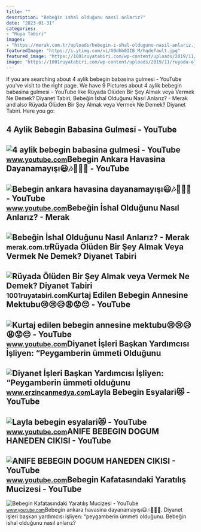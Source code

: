 ```yaml
---
title: ""
description: "Bebeğin i̇shal olduğunu nasıl anlarız?"
date: "2023-01-31"
categories:
- "Ruya Tabiri"
images:
- "https://merak.com.tr/uploads/bebegin-i-shal-oldugunu-nasil-anlariz.jpg"
featuredImage: "https://i.ytimg.com/vi/G9dhb0IIB_M/hqdefault.jpg"
featured_image: "https://1001ruyatabiri.com/wp-content/uploads/2019/11/ruyada-olu-gormek-ruyada-olum-gormek-oldugunu-gormek-olunun-dirilmesi-olmus-birini-gormek-oldugunu-gormek-annenin-babanin-cocugunun.jpg"
image: "https://1001ruyatabiri.com/wp-content/uploads/2019/11/ruyada-olu-gormek-ruyada-olum-gormek-oldugunu-gormek-olunun-dirilmesi-olmus-birini-gormek-oldugunu-gormek-annenin-babanin-cocugunun.jpg"
---
```


If you are searching about 4 aylik bebegin babasina gulmesi - YouTube you've visit to the right page. We have 9 Pictures about 4 aylik bebegin babasina gulmesi - YouTube like Rüyada Ölüden Bir Şey Almak veya Vermek Ne Demek? Diyanet Tabiri, Bebeğin İshal Olduğunu Nasıl Anlarız? - Merak and also Rüyada Ölüden Bir Şey Almak veya Vermek Ne Demek? Diyanet Tabiri. Here you go:

4 Aylik Bebegin Babasina Gulmesi - YouTube
------------------------------------------

 ![4 aylik bebegin babasina gulmesi - YouTube](https://i.ytimg.com/vi/BIy3uWjxCto/maxresdefault.jpg?sqp=-oaymwEmCIAKENAF8quKqQMa8AEB-AGUA4AC0AWKAgwIABABGGUgXShVMA8=&rs=AOn4CLCSaH1z6vrSh-g13OhC1JVSSicyJQ) <small>www.youtube.com</small>Bebegin Ankara Havasina Dayanamayışı😃🎶🎵🎤💖 - YouTube
---------------------------------------------------

 ![Bebegin ankara havasina dayanamayışı😃🎶🎵🎤💖 - YouTube](https://i.ytimg.com/vi/Wwr9XsVn7Z0/maxres2.jpg?sqp=-oaymwEoCIAKENAF8quKqQMcGADwAQH4Ad4EgAK4CIoCDAgAEAEYZSBZKE4wDw==&rs=AOn4CLD0ErM_Kimn8n-g6lyddERLd1jFbA) <small>www.youtube.com</small>Bebeğin İshal Olduğunu Nasıl Anlarız? - Merak
---------------------------------------------

 ![Bebeğin İshal Olduğunu Nasıl Anlarız? - Merak](https://merak.com.tr/uploads/bebegin-i-shal-oldugunu-nasil-anlariz.jpg) <small>merak.com.tr</small>Rüyada Ölüden Bir Şey Almak Veya Vermek Ne Demek? Diyanet Tabiri
----------------------------------------------------------------

 ![Rüyada Ölüden Bir Şey Almak veya Vermek Ne Demek? Diyanet Tabiri](https://1001ruyatabiri.com/wp-content/uploads/2019/11/ruyada-olu-gormek-ruyada-olum-gormek-oldugunu-gormek-olunun-dirilmesi-olmus-birini-gormek-oldugunu-gormek-annenin-babanin-cocugunun.jpg) <small>1001ruyatabiri.com</small>Kurtaj Edilen Bebegin Annesine Mektubu😢😢😥😩😟😔 - YouTube
------------------------------------------------------

 ![Kurtaj edilen bebegin annesine mektubu😢😢😥😩😟😔 - YouTube](https://i.ytimg.com/vi/g5RwvpPI_FE/hqdefault.jpg?sqp=-oaymwEmCOADEOgC8quKqQMa8AEB-AHMAYAC6AKKAgwIABABGH8gEygaMA8=&rs=AOn4CLB4Yot4QVysH1XtY2StxsvZNKZQNg) <small>www.youtube.com</small>Diyanet İşleri Başkan Yardımcısı İşliyen: “Peygamberin ümmeti Olduğunu
----------------------------------------------------------------------

 ![Diyanet İşleri Başkan Yardımcısı İşliyen: “Peygamberin ümmeti olduğunu](https://www.erzincanmedya.com/images/haberler/2021/10/diyanet_isleri_baskan_yardimcisi_isliyen_peygamberin_ummeti_oldugunu_soyleyip_de_esine_siddet_uygulayan_bir_adam_hangi_vefadan_bahsediyor.jpg) <small>www.erzincanmedya.com</small>Layla Bebegin Esyalari😻 - YouTube
---------------------------------

 ![Layla bebegin esyalari😻 - YouTube](https://i.ytimg.com/vi/Ci7sJ7pqvqQ/maxresdefault.jpg?sqp=-oaymwEmCIAKENAF8quKqQMa8AEB-AHIAYAC6AKKAgwIABABGHIgPyhDMA8=&rs=AOn4CLDXPP9zDhbJWLLdRRvJAqTX-0GX0g) <small>www.youtube.com</small>ANIFE BEBEGIN DOGUM HANEDEN CIKISI - YouTube
--------------------------------------------

 ![ANIFE BEBEGIN DOGUM HANEDEN CIKISI - YouTube](https://i.ytimg.com/vi/dApoMu_Hm2g/maxresdefault.jpg?sqp=-oaymwEmCIAKENAF8quKqQMa8AEB-AH-CYAC0AWKAgwIABABGGUgSyhHMA8=&rs=AOn4CLB6HyJvEYWIvOaWRtHF2iGucE3uOg) <small>www.youtube.com</small>Bebegin Kafatasındaki Yaratılış Mucizesi - YouTube
--------------------------------------------------

 ![Bebegin Kafatasındaki Yaratılış Mucizesi - YouTube](https://i.ytimg.com/vi/G9dhb0IIB_M/hqdefault.jpg) <small>www.youtube.com</small>Bebegin ankara havasina dayanamayışı😃🎶🎵🎤💖. Diyanet i̇şleri başkan yardımcısı i̇şliyen: “peygamberin ümmeti olduğunu. Bebeğin i̇shal olduğunu nasıl anlarız?
